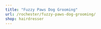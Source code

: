 ```yaml
---
title: "Fuzzy Paws Dog Grooming"
url: /rochester/fuzzy-paws-dog-grooming/
shop: hairdresser
---
```

